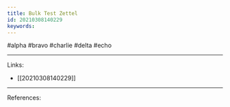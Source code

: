 ```yaml
---
title: Bulk Test Zettel
id: 20210308140229
keywords:
---
```

#alpha #bravo #charlie #delta #echo

---
Links:

- [[20210308140229]]

---
References:
